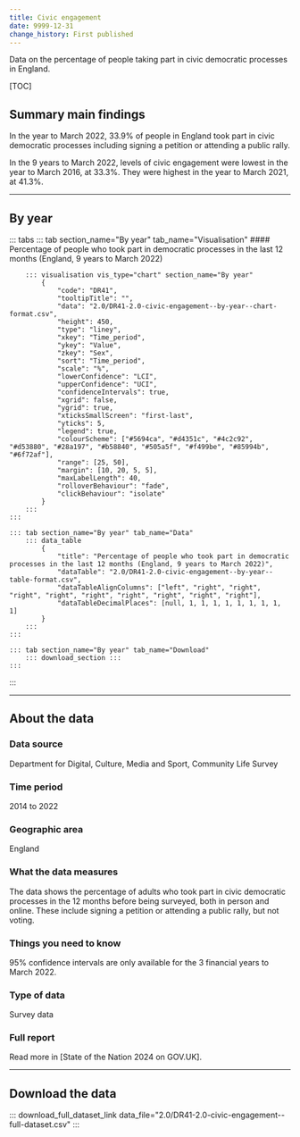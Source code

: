 ```yaml
---
title: Civic engagement
date: 9999-12-31
change_history: First published
---
```


Data on the percentage of people taking part in civic democratic processes in England.

[TOC]

## Summary main findings

In the year to March 2022, 33.9% of people in England took part in civic democratic processes including signing a petition or attending a public rally.

In the 9 years to March 2022, levels of civic engagement were lowest in the year to March 2016, at 33.3%. They were highest in the year to March 2021, at 41.3%.

---

## By year

::: tabs
    ::: tab section_name="By year" tab_name="Visualisation"
        #### Percentage of people who took part in democratic processes in the last 12 months (England, 9 years to March 2022)

        ::: visualisation vis_type="chart" section_name="By year"
            {
                "code": "DR41",
                "tooltipTitle": "",
                "data": "2.0/DR41-2.0-civic-engagement--by-year--chart-format.csv",
                "height": 450,
                "type": "liney",
                "xkey": "Time_period",
                "ykey": "Value",
                "zkey": "Sex",
                "sort": "Time_period",
                "scale": "%",
                "lowerConfidence": "LCI",
                "upperConfidence": "UCI",
                "confidenceIntervals": true,
                "xgrid": false,
                "ygrid": true,
                "xticksSmallScreen": "first-last",
                "yticks": 5,
                "legend": true,
                "colourScheme": ["#5694ca", "#d4351c", "#4c2c92", "#d53880", "#28a197", "#b58840", "#505a5f", "#f499be", "#85994b", "#6f72af"],
                "range": [25, 50],
                "margin": [10, 20, 5, 5],
                "maxLabelLength": 40,
                "rolloverBehaviour": "fade",
                "clickBehaviour": "isolate"
            }
        :::
    :::

    ::: tab section_name="By year" tab_name="Data"
        ::: data_table
            {
                "title": "Percentage of people who took part in democratic processes in the last 12 months (England, 9 years to March 2022)",
                "dataTable": "2.0/DR41-2.0-civic-engagement--by-year--table-format.csv",
                "dataTableAlignColumns": ["left", "right", "right", "right", "right", "right", "right", "right", "right", "right"],
                "dataTableDecimalPlaces": [null, 1, 1, 1, 1, 1, 1, 1, 1, 1]
            }
        :::
    :::

    ::: tab section_name="By year" tab_name="Download"
        ::: download_section :::
    :::
:::

---

## About the data

### Data source
Department for Digital, Culture, Media and Sport, Community Life Survey

### Time period
2014 to 2022

### Geographic area
England

### What the data measures
The data shows the percentage of adults who took part in civic democratic processes in the 12 months before being surveyed, both in person and online. These include signing a petition or attending a public rally, but not voting.

### Things you need to know
95% confidence intervals are only available for the 3 financial years to March 2022.

### Type of data
Survey data

### Full report
Read more in [State of the Nation 2024 on GOV.UK].

---

## Download the data

::: download_full_dataset_link data_file="2.0/DR41-2.0-civic-engagement--full-dataset.csv" :::
